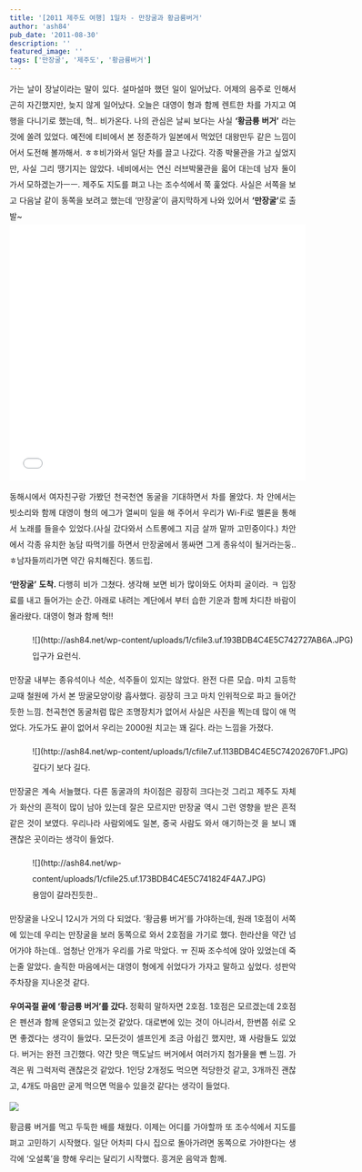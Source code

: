 ```yaml
---
title: '[2011 제주도 여행] 1일차 - 만장굴과 황금륭버거'
author: 'ash84'
pub_date: '2011-08-30'
description: ''
featured_image: ''
tags: ['만장굴', '제주도', '황금륭버거']
---
```



<div style="line-height: 2; text-align: justify;"> 가는 날이 장날이라는 말이 있다. 설마설마 했던 일이 일어났다. 어제의 음주로 인해서 곤히 자긴했지만, 늦지 않게 일어났다. 오늘은 대영이 형과 함께 렌트한 차를 가지고 여행을 다니기로 했는데, 헉.. 비가온다. 나의 관심은 날씨 보다는 사실 <span style="font-weight: bold;">‘황금륭 버거’</span> 라는 것에 쏠려 있었다. 예전에 티비에서 본 정준하가 일본에서 먹었던 대왕만두 같은 느낌이어서 도전해 볼까해서. ㅎㅎ비가와서 일단 차를 끌고 나갔다. 각종 박물관을 가고 싶었지만, 사실 그리 땡기지는 않았다. 네비에서는 연신 러브박물관을 읇어 대는데 남자 둘이 가서 모하겠는가ㅡㅡ. 제주도 지도를 펴고 나는 조수석에서 쭉 훑었다. 사실은 서쪽을 보고 다음날 같이 동쪽을 보려고 했는데 ‘만장굴’이 큼지막하게 나와 있어서 <span style="font-weight: bold;">‘만장굴’</span>로 출발~

<iframe frameborder="0" height="451px" id="emap_431044" mapdata="mapInfo=%7B%22mapWidth%22%3A%20537%2C%20%22mapHeight%22%3A%20410%2C%20%22mapCenterX%22%3A%20447483%2C%20%22mapCenterY%22%3A%20134557%2C%20%22coordinate%22%3A%20%22congnamul%22%2C%20%22mapScale%22%3A%2010%2C%20%22mapLevel%22%3A%205%2C%20%22markInfo%22%3A%20%5B%7B%22key%22%3A%20%22%22%2C%20%22otype%22%3A%20%22user%22%2C%20%22x%22%3A%20446722%2C%20%22y%22%3A%20133984%2C%20%22coordinate%22%3A%20%22congnamul%22%2C%20%22label%22%3A%20%22%22%2C%20%22tooltip%22%3A%20%22%22%2C%20%22URL%22%3A%20%22%22%2C%20%22target%22%3A%20%22%22%2C%20%22isClickable%22%3A%20%22%22%2C%20%22isHigh%22%3A%20false%2C%20%22isDrag%22%3A%20true%2C%20%22isClose%22%3A%20true%2C%20%22icon%22%3A%20%7B%22offsetX%22%3A%20-9%2C%20%22offsetY%22%3A%20-25%2C%20%22width%22%3A%2017%2C%20%22height%22%3A%2025%2C%20%22src%22%3A%20%22http%3A%2F%2Fcafeimg.daum-img.net%2Fcf_img2%2Fmap%2Fpin_01.gif%22%7D%2C%20%22infowindow%22%3A%20%7B%22contents%22%3A%20%22%3Cdiv%20style%3D%5C%22font-size%3A12px%3Bfont-weight%3Abold%3B%5C%22%3E%EB%A7%8C%EC%9E%A5%EA%B5%B4%3C%2Fdiv%3E%22%2C%20%22options%22%3A%20%7B%22removable%22%3A%20false%2C%20%22zindex%22%3A%20402%2C%20%22show%22%3A%20false%2C%20%22coordinate%22%3A%20%22%22%2C%20%22width%22%3A%20%22%22%2C%20%22height%22%3A%20%22%22%2C%20%22type%22%3A%20%22%22%2C%20%22vertex%22%3A%20true%2C%20%22opacity%22%3A%201%2C%20%22flash_quality%22%3A%20%22%22%2C%20%22flash_wmode%22%3A%20%22%22%2C%20%22flash_bgcolor%22%3A%20%22%22%2C%20%22flash_pluginspace%22%3A%20%22%22%2C%20%22flash_allowScriptAccess%22%3A%20%22%22%2C%20%22flash_vars%22%3A%20%22%22%2C%20%22use_graybg%22%3A%20false%2C%20%22use_opacitybg%22%3A%20false%2C%20%22isDualShow%22%3A%20false%7D%7D%7D%5D%2C%20%22graphicInfo%22%3A%20%5B%5D%2C%20%22routeInfo%22%3A%20%5B%5D%7D&map_type=TYPE_MAP&map_hybrid=false&mapWidth=492&mapHeight=362&idx=1&title=%EB%A7%8C%EC%9E%A5%EA%B5%B4&title2=%EB%A7%8C%EC%9E%A5%EA%B5%B4&addr=%EC%A0%9C%EC%A3%BC%20%EC%A0%9C%EC%A3%BC%EC%8B%9C%20%EA%B5%AC%EC%A2%8C%EC%9D%8D&mapX=447483&mapY=134557&ifrW=490px&ifrH=378px&addtype=1&map_level=5&rcode=3901013&docid=P67163&confirmid=7863269&toJSONString=" scrolling="no" src="/script/powerEditor/pages/attach/map_iframe_new.html?ver=1.1.191&id=emap_431044&mapGb=V" width="521px"></iframe>

동해시에서 여자친구랑 가봤던 천국천연 동굴을 기대하면서 차를 몰았다. 차 안에서는 빗소리와 함께 대영이 형의 에그가 열씨미 일을 해 주어서 우리가 Wi-Fi로 멜론을 통해서 노래를 들을수 있었다.(사실 갔다와서 스트롱에그 지금 살까 말까 고민중이다.) 차안에서 각종 유치한 농담 따먹기를 하면서 만장굴에서 똥싸면 그게 종유석이 될거라는둥.. ㅎ남자들끼리가면 약간 유치해진다. 똥드립.

<span style="font-weight: bold;">‘만장굴’ 도착. </span>다행히 비가 그쳤다. 생각해 보면 비가 많이와도 어차피 굴이라. ㅋ 입장료를 내고 들어가는 순간. 아래로 내려는 계단에서 부터 습한 기운과 함께 차디찬 바람이 올라왔다. 대영이 형과 함께 헉!!

<figure class="wp-caption aligncenter" style="width: 640px">![](http://ash84.net/wp-content/uploads/1/cfile3.uf.193BDB4C4E5C742727AB6A.JPG)<figcaption class="wp-caption-text">입구가 요런식. </figcaption></figure>

만장굴 내부는 종유석이나 석순, 석주들이 있지는 않았다. 완전 다른 모습. 마치 고등학교때 철원에 가서 본 땅굴모양이랑 흡사했다. 굉장히 크고 마치 인위적으로 파고 들어간 듯한 느낌. 천곡천연 동굴처럼 많은 조명장치가 없어서 사실은 사진을 찍는데 많이 애 먹었다. 가도가도 끝이 없어서 우리는 2000원 치고는 꽤 길다. 라는 느낌을 가졌다.

<figure class="wp-caption aligncenter" style="width: 640px">![](http://ash84.net/wp-content/uploads/1/cfile7.uf.113BDB4C4E5C74202670F1.JPG)<figcaption class="wp-caption-text">깊다기 보다 길다. </figcaption></figure>

만장굴은 계속 서늘했다. 다른 동굴과의 차이점은 굉장히 크다는것 그리고 제주도 자체가 화산의 흔적이 많이 남아 있는데 잘은 모르지만 만장굴 역시 그런 영향을 받은 흔적 같은 것이 보였다. 우리나라 사람외에도 일본, 중국 사람도 와서 애기하는것 을 보니 꽤 괜찮은 곳이라는 생각이 들었다.

<figure class="wp-caption aligncenter" style="width: 480px">![](http://ash84.net/wp-content/uploads/1/cfile25.uf.173BDB4C4E5C741824F4A7.JPG)<figcaption class="wp-caption-text">용암이 갈라진듯한.. </figcaption></figure>

만장굴을 나오니 12시가 거의 다 되었다. ‘황금륭 버거’를 가야하는데, 원래 1호점이 서쪽에 있는데 우리는 만장굴을 보러 동쪽으로 와서 2호점을 가기로 했다. 한라산을 약간 넘어가야 하는데.. 엄청난 안개가 우리를 가로 막았다. ㅠ 진짜 조수석에 앉아 있었는데 죽는줄 알았다. 솔직한 마음에서는 대영이 형에게 쉬었다가 가자고 말하고 싶었다. 성판악 주차장을 지나온것 같다.

<span style="font-weight: bold;">우여곡절 끝에 ‘황금륭 버거’를 갔다. </span>정확히 말하자면 2호점. 1호점은 모르겠는데 2호점은 펜션과 함께 운영되고 있는것 같았다. 대로변에 있는 것이 아니라서, 한번쯤 쉬로 오면 좋겠다는 생각이 들었다. 모든것이 셀프인게 조금 아쉽긴 했지만, 꽤 사람들도 있었다. 버거는 완전 크긴했다. 약간 맛은 맥도날드 버거에서 여러가지 첨가물을 뺀 느낌. 가격은 뭐 그럭저럭 괜찮은것 같았다. 1인당 2개정도 먹으면 적당한것 같고, 3개까진 괜찮고, 4개도 마음만 굳게 먹으면 먹을수 있을것 같다는 생각이 들었다.

![](http://ash84.net/wp-content/uploads/1/cfile30.uf.183E1E4C4E5C73671AD3CD.JPG)

황금륭 버거를 먹고 두둑한 배를 채웠다. 이제는 어디를 가야할까 또 조수석에서 지도를 펴고 고민하기 시작했다. 일단 어차피 다시 집으로 돌아가려면 동쪽으로 가야한다는 생각에 ‘오설록’을 향해 우리는 달리기 시작했다. 흥겨운 음악과 함께.

</div>

